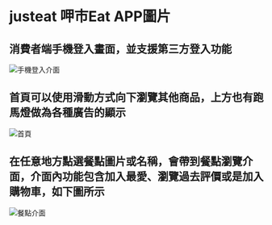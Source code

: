 # justeat 呷市Eat APP圖片

## 消費者端手機登入畫面，並支援第三方登入功能   
![手機登入介面](https://user-images.githubusercontent.com/72512486/178097019-dde0c29a-7940-4001-951f-784139679c7f.png)
  
  
## 首頁可以使用滑動方式向下瀏覽其他商品，上方也有跑馬燈做為各種廣告的顯示  
![首頁](https://user-images.githubusercontent.com/72512486/178097169-c455dcda-a8f3-4049-8f22-fc348ae0fa64.jpg)

## 在任意地方點選餐點圖片或名稱，會帶到餐點瀏覽介面，介面內功能包含加入最愛、瀏覽過去評價或是加入購物車，如下圖所示
![餐點介面](https://user-images.githubusercontent.com/72512486/178097357-fd064f96-ec36-44ad-a673-6ba869921e71.png)


